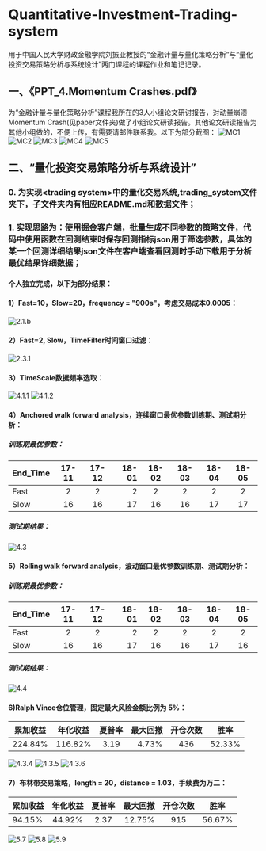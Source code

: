 # Quantitative-Investment-Trading-system
用于中国人民大学财政金融学院刘振亚教授的“金融计量与量化策略分析”与“量化投资交易策略分析与系统设计”两门课程的课程作业和笔记记录。

## 一、《PPT_4.Momentum Crashes.pdf》
为“金融计量与量化策略分析”课程我所在的3人小组论文研讨报告，对动量崩溃Momentum Crash(见paper文件夹)做了小组论文研读报告。其他论文研读报告为其他小组做的，不便上传，有需要请邮件联系我。以下为部分截图：
![MC1](https://github.com/xhlgogo/Quantitative-Investment-Trading-system/blob/master/paper/picture/MC1.PNG)
![MC2](https://github.com/xhlgogo/Quantitative-Investment-Trading-system/blob/master/paper/picture/MC2.PNG)
![MC3](https://github.com/xhlgogo/Quantitative-Investment-Trading-system/blob/master/paper/picture/MC3.PNG)
![MC4](https://github.com/xhlgogo/Quantitative-Investment-Trading-system/blob/master/paper/picture/MC4.PNG)
![MC5](https://github.com/xhlgogo/Quantitative-Investment-Trading-system/blob/master/paper/picture/MC5.PNG)

## 二、“量化投资交易策略分析与系统设计”
### 0. 为实现\<trading system>中的量化交易系统,trading_system文件夹下，子文件夹内有相应README.md和数据文件；
### 1. 实现思路为：使用掘金客户端，批量生成不同参数的策略文件，代码中使用函数在回测结束时保存回测指标json用于筛选参数，具体的某一个回测详细结果json文件在客户端查看回测时手动下载用于分析最优结果详细数据；
#### 个人独立完成，以下为部分结果：
#### 1）Fast=10，Slow=20，frequency = "900s"，考虑交易成本0.0005：
![2.1.b](https://github.com/xhlgogo/Quantitative-Investment-Trading-system/blob/master/trading_system/project2/2.1.b.png)
#### 2）Fast=2, Slow，TimeFilter时间窗口过滤：
![2.3.1](https://github.com/xhlgogo/Quantitative-Investment-Trading-system/blob/master/trading_system/project2/2.3.1.png)
#### 3）TimeScale数据频率选取：
![4.1.1](https://github.com/xhlgogo/Quantitative-Investment-Trading-system/blob/master/trading_system/project3/4.1.1.png)
![4.1.2](https://github.com/xhlgogo/Quantitative-Investment-Trading-system/blob/master/trading_system/project3/4.1.2.png)
#### 4）Anchored walk forward analysis，连续窗口最优参数训练期、测试期分析：
##### 训练期最优参数：
End_Time |	17-11	| 17-12	| 18-01	| 18-02	| 18-03	| 18-04	| 18-05
-------- | :----: | :---: |-----: | :---: | :---: | :---: | :---:
Fast	   |    2   |   2   |   2   |    2  |   2   |  2    |  2
Slow	   |    16  |   16  |   17  |    16 |   16  |  17   |  17
##### 测试期结果：
![4.3](https://github.com/xhlgogo/Quantitative-Investment-Trading-system/blob/master/trading_system/project3/4.3.png)
#### 5）Rolling walk forward analysis，滚动窗口最优参数训练期、测试期分析：
##### 训练期最优参数：
End_Time |	17-11	| 17-12	| 18-01	| 18-02	| 18-03	| 18-04	| 18-05
-------- | :----: | :---: |-----: | :---: | :---: | :---: | :---:
Fast	   |    2   |   2   |   2   |    2  |   2   |  2    |  2
Slow	   |    16  |   16  |   17  |    16 |   16  |  17   |  16
##### 测试期结果：
![4.4](https://github.com/xhlgogo/Quantitative-Investment-Trading-system/blob/master/trading_system/project3/4.4.png)
#### 6)Ralph Vince仓位管理，固定最大风险金额比例为 5%：
累加收益 |	年化收益	| 夏普率	| 最大回撤	| 开仓次数	| 胜率
------- | :-------: | :----: |--------: | :------: | :-----:
224.84% |  116.82%  |   3.19 |   4.73%  |    436   | 52.33% 

![4.3.4](https://github.com/xhlgogo/Quantitative-Investment-Trading-system/blob/master/trading_system/project4/4.3.4.png)
![4.3.5](https://github.com/xhlgogo/Quantitative-Investment-Trading-system/blob/master/trading_system/project4/4.3.5.png)
![4.3.6](https://github.com/xhlgogo/Quantitative-Investment-Trading-system/blob/master/trading_system/project4/4.3.6.png)

#### 7）布林带交易策略，length = 20，distance = 1.03，手续费为万二：
累加收益 |	年化收益	| 夏普率	| 最大回撤	| 开仓次数	| 胜率
------- | :-------: | :----: |--------: | :------: | :-----:
94.15%  |  44.92%   |   2.37 |   12.75% |    915   | 56.67% 

![5.7](https://github.com/xhlgogo/Quantitative-Investment-Trading-system/blob/master/trading_system/project5/5.7.png)
![5.8](https://github.com/xhlgogo/Quantitative-Investment-Trading-system/blob/master/trading_system/project5/5.8.png)
![5.9](https://github.com/xhlgogo/Quantitative-Investment-Trading-system/blob/master/trading_system/project5/5.9.png)
